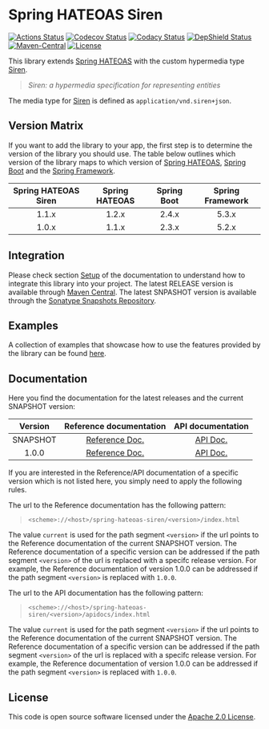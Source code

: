 # Spring HATEOAS Siren
[![Actions Status](https://github.com/ingogriebsch/spring-hateoas-siren/workflows/build/badge.svg?branch=master)](https://github.com/ingogriebsch/spring-hateoas-siren/actions)
[![Codecov Status](https://codecov.io/gh/ingogriebsch/spring-hateoas-siren/branch/master/graph/badge.svg)](https://codecov.io/gh/ingogriebsch/spring-hateoas-siren)
[![Codacy Status](https://api.codacy.com/project/badge/Grade/72bf0bf6f85f4e3ba1841cc7e4d0a8d8)](https://app.codacy.com/app/ingo.griebsch/spring-hateoas-siren?utm_source=github.com&utm_medium=referral&utm_content=ingogriebsch/spring-hateoas-siren&utm_campaign=Badge_Grade_Dashboard)
[![DepShield Status](https://depshield.sonatype.org/badges/ingogriebsch/spring-hateoas-siren/depshield.svg)](https://depshield.github.io)
[![Maven-Central](https://img.shields.io/maven-central/v/de.ingogriebsch.hateoas/spring-hateoas-siren?color=green)](https://search.maven.org/artifact/de.ingogriebsch.hateoas/spring-hateoas-siren)
[![License](http://img.shields.io/:license-apache-blue.svg)](http://www.apache.org/licenses/LICENSE-2.0.html)

This library extends [Spring HATEOAS][spring-hateoas] with the custom hypermedia type [Siren][siren]. 
> _Siren: a hypermedia specification for representing entities_

The media type for [Siren][siren] is defined as `application/vnd.siren+json`.

## Version Matrix
If you want to add the library to your app, the first step is to determine the version of the library you should use.
The table below outlines which version of the library maps to which version of [Spring HATEOAS][spring-hateoas], [Spring Boot][spring-boot] and the [Spring Framework][spring-framework].

| Spring HATEOAS Siren | Spring HATEOAS | Spring Boot | Spring Framework
| :---: | :---: | :---: | :---: |
| 1.1.x | 1.2.x | 2.4.x | 5.3.x |
| 1.0.x | 1.1.x | 2.3.x | 5.2.x |

## Integration
Please check section [Setup][spring-hateoas-siren-current-docs-setup] of the documentation to understand how to integrate this library into your project. 
The latest RELEASE version is available through [Maven Central][maven-central]. 
The latest SNPASHOT version is available through the [Sonatype Snapshots Repository][sonatype-snapshots-repository].

## Examples
A collection of examples that showcase how to use the features provided by the library can be found [here][spring-hateoas-siren-samples].

## Documentation
Here you find the documentation for the latest releases and the current SNAPSHOT version:

| Version | Reference documentation | API documentation |
| :---: | :---: | :---: |
| SNAPSHOT | [Reference Doc.][spring-hateoas-siren-current-docs] | [API Doc.][spring-hateoas-siren-current-apidocs] |
| 1.0.0 | [Reference Doc.][spring-hateoas-siren-1.0.0-docs] | [API Doc.][spring-hateoas-siren-1.0.0-apidocs] |

If you are interested in the Reference/API documentation of a specific version which is not listed here, you simply need to apply the following rules.

The url to the Reference documentation has the following pattern:

> `<scheme>://<host>/spring-hateoas-siren/<version>/index.html`

The value `current` is used for the path segment `<version>` if the url points to the Reference documentation of the current SNAPSHOT version.
The Reference documentation of a specific version can be addressed if the path segment `<version>` of the url is replaced with a specifc release version.
For example, the Reference documentation of version 1.0.0 can be addressed if the path segment `<version>` is replaced with `1.0.0`.

The url to the API documentation has the following pattern:

> `<scheme>://<host>/spring-hateoas-siren/<version>/apidocs/index.html`

The value `current` is used for the path segment `<version>` if the url points to the Reference documentation of the current SNAPSHOT version.
The Reference documentation of a specific version can be addressed if the path segment `<version>` of the url is replaced with a specifc release version.
For example, the Reference documentation of version 1.0.0 can be addressed if the path segment `<version>` is replaced with `1.0.0`.

## License
This code is open source software licensed under the [Apache 2.0 License](https://www.apache.org/licenses/LICENSE-2.0.html).

[spring-hateoas-siren-current-docs]: https://ingogriebsch.github.io/spring-hateoas-siren/current/index.html
[spring-hateoas-siren-current-apidocs]: https://ingogriebsch.github.io/spring-hateoas-siren/current/apidocs/index.html
[spring-hateoas-siren-1.0.0-docs]: https://ingogriebsch.github.io/spring-hateoas-siren/1.0.0/index.html
[spring-hateoas-siren-1.0.0-apidocs]: https://ingogriebsch.github.io/spring-hateoas-siren/1.0.0/apidocs/index.html
[spring-hateoas-siren-current-docs-setup]: https://ingogriebsch.github.io/spring-hateoas-siren/current/index.html#setup
[spring-hateoas-siren-samples]: https://github.com/ingogriebsch/spring-hateoas-siren-samples/
[spring-hateoas]: https://spring.io/projects/spring-hateoas
[spring-boot]: https://spring.io/projects/spring-boot
[spring-framework]: https://spring.io/projects/spring-framework
[siren]: https://github.com/kevinswiber/siren
[maven-central]: https://search.maven.org/artifact/de.ingogriebsch.hateoas/spring-hateoas-siren
[sonatype-snapshots-repository]: https://oss.sonatype.org/content/repositories/snapshots/de/ingogriebsch/hateoas/spring-hateoas-siren/
